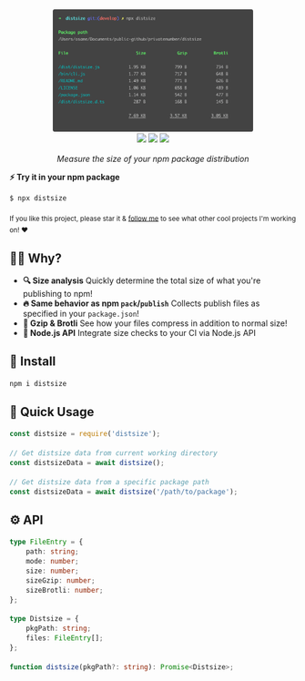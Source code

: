 <p align="center">
	<br>
	<br>
	<img width="70%" src=".github/screenshot.png">
	<br>
	<a href="https://npm.im/distsize"><img src="https://badgen.net/npm/v/distsize"></a>
	<a href="https://npm.im/distsize"><img src="https://badgen.net/npm/dm/distsize"></a>
	<a href="https://packagephobia.now.sh/result?p=distsize"><img src="https://packagephobia.now.sh/badge?p=distsize"></a>
	<br>
	<br>
	<i>Measure the size of your npm package distribution</i>
</p>

**⚡️ Try it in your npm package**

```sh
$ npx distsize
```

<sub>If you like this project, please star it & [follow me](https://github.com/privatenumber) to see what other cool projects I'm working on! ❤️</sub>

## 🙋‍♂️ Why?
- **🔍 Size analysis** Quickly determine the total size of what you're publishing to npm!
- **🔥 Same behavior as npm `pack`/`publish`** Collects publish files as specified in your `package.json`!
- **🙌 Gzip & Brotli** See how your files compress in addition to normal size!
- **🤖 Node.js API** Integrate size checks to your CI via Node.js API

## 🚀 Install
```sh
npm i distsize
```

## 🚦 Quick Usage
```js
const distsize = require('distsize');

// Get distsize data from current working directory
const distsizeData = await distsize();

// Get distsize data from a specific package path
const distsizeData = await distsize('/path/to/package');
```

## ⚙️ API
```ts
type FileEntry = {
    path: string;
    mode: number;
    size: number;
    sizeGzip: number;
    sizeBrotli: number;
};

type Distsize = {
    pkgPath: string;
    files: FileEntry[];
};

function distsize(pkgPath?: string): Promise<Distsize>;
```
